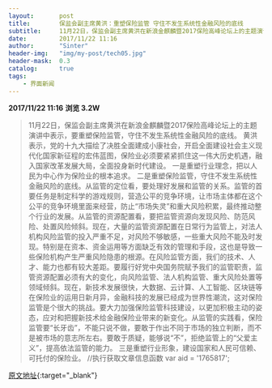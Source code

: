 ```yaml
---
layout:       post
title:        保监会副主席黄洪：重塑保险监管 守住不发生系统性金融风险的底线
subtitle:     11月22日，保监会副主席黄洪在新浪金麒麟暨2017保险高峰论坛上的主题演讲中表示，要重塑保险监管，守住不发生系统性金融风险的底线。
date:         2017/11/22 11:16
author:       "Sinter"
header-img:   "img/my-post/tech05.jpg"
header-mask:  0.3
catalog:      true
tags:
    - 界面新闻
---
```


**2017/11/22 11:16**  **浏览 3.2W**

> 11月22日，保监会副主席黄洪在新浪金麒麟暨2017保险高峰论坛上的主题演讲中表示，要重塑保险监管，守住不发生系统性金融风险的底线。
黄洪表示，党的十九大描绘了决胜全面建成小康社会，开启全面建设社会主义现代化国家新征程的宏伟蓝图，保险业必须要紧紧抓住这一伟大历史机遇，融入国家改革发展大局，全面投身新时代建设。
一是重塑行业理念，把以人民为中心作为保险业的根本追求。
二是重塑保险监管，守住不发生系统性金融风险的底线。从监管的定位看，要处理好发展和监管的关系。监管的首要任务是制定科学的游戏规则，营造公平的竞争环境，让市场主体都在这个公平的竞争环境里面来经营，防止“市场失灵”和重大风险积累，最终推动整个行业的发展。从监管的资源配置看，要把监管资源向发现风险、防范风险、处置风险倾斜。现在，大量的监管资源配置在日常行为监管上，对法人机构风险监管的投入严重不足，对风险不够敏感，一些重大风险不能及时发现。特别是在资本、资金运用等方面缺乏有效的管理和手段，这也是导致一些保险机构产生严重风险隐患的根源。在风险监管方面，我们的技术、人才、能力也都有较大差距。要履行好党中央国务院赋予我们的监管职责，监管资源配置必须有大的变化，向风险监管、法人机构监管、重大风险处置等领域倾斜。现在，新技术发展很快，大数据、云计算、人工智能、区块链等在保险业的运用日新月异，金融科技的发展已经成为世界性潮流，这对保险监管是个很大的挑战。要大力加强保险监管科技建设，以更加积极主动的姿态，应对和把握新技术给金融保险业带来的新变化。从监管的实践看，保险监管要“长牙齿”，不能只说不做，要敢于作出不同于市场的独立判断，而不是被市场的意志所左右。要敢于质疑，能够说“不”，拒绝监管上的“父爱主义”，提高依法监管的能力。
三是重塑行业形象，建设国家和人民可信赖、可托付的保险业。
	//执行获取文章信息函数
	var aid = '1765817';


[原文地址](http://www.jiemian.com/article/1765817.html){:target="_blank"}


